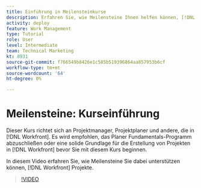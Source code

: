 ```yaml
---
title: Einführung in Meilensteinkurse
description: Erfahren Sie, wie Meilensteine Ihnen helfen können, [!DNL  Workfront] Projekte.
activity: deploy
feature: Work Management
type: Tutorial
role: User
level: Intermediate
team: Technical Marketing
kt: 8931
source-git-commit: f766549b8426e1c585b519396864aa857953b6cf
workflow-type: tm+mt
source-wordcount: '64'
ht-degree: 0%

---
```


# Meilensteine: Kurseinführung

Dieser Kurs richtet sich an Projektmanager, Projektplaner und andere, die in [!DNL Workfront]. Es wird empfohlen, das Planer Fundamentals-Programm abzuschließen oder eine solide Grundlage für die Erstellung von Projekten in [!DNL Workfront] bevor Sie mit diesem Kurs beginnen.

In diesem Video erfahren Sie, wie Meilensteine Sie dabei unterstützen können, [!DNL  Workfront] Projekte.

>[!VIDEO](https://video.tv.adobe.com/v/335203/?quality=12)
